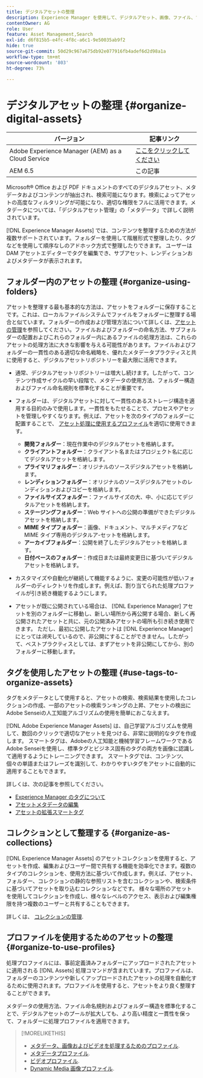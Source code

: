 ```yaml
---
title: デジタルアセットの整理
description: Experience Manager を使用して、デジタルアセット、画像、ファイル、フォルダーなどを整理します。
contentOwner: AG
role: User
feature: Asset Management,Search
exl-id: d6f815b5-e4fc-4f8c-a6c1-9e50035ab9f2
hide: true
source-git-commit: 50d29c967a675db92e077916fb4adef6d2d98a1a
workflow-type: tm+mt
source-wordcount: '803'
ht-degree: 73%

---
```


# デジタルアセットの整理 {#organize-digital-assets}

| バージョン | 記事リンク |
| -------- | ---------------------------- |
| Adobe Experience Manager (AEM) as a Cloud Service | [ここをクリックしてください](https://experienceleague.adobe.com/docs/experience-manager-cloud-service/content/assets/manage/organize-assets.html?lang=ja) |
| AEM 6.5 | この記事 |

Microsoft® Office および PDF ドキュメントのすべてのデジタルアセット、メタデータおよびコンテンツが抽出され、検索可能になります。検索によってアセットの高度なフィルタリングが可能になり、適切な権限をフルに活用できます。メタデータについては、「デジタルアセット管理」の「メタデータ」で詳しく説明されています。

[!DNL Experience Manager Assets] では、コンテンツを整理するための方法が複数サポートされています。フォルダーを使用して階層形式で整理したり、タグなどを使用して順序なしのアドホック方式で整理したりできます。 ユーザーは DAM アセットエディターでタグを編集でき、サブアセット、レンディションおよびメタデータが表示されます。

## フォルダー内のアセットの整理 {#organize-using-folders}

アセットを整理する最も基本的な方法は、アセットをフォルダーに保存することです。これは、ローカルファイルシステムでファイルをフォルダーに整理する場合と似ています。フォルダーの作成および管理方法について詳しくは、[アセットの管理](manage-assets.md)を参照してください。ファイルおよびフォルダーの命名方法、サブフォルダーの配置およびこれらのフォルダー内にあるファイルの処理方法は、これらのアセットの処理方法に大きな影響を与える可能性があります。ファイルおよびフォルダーの一貫性のある適切な命名戦略を、優れたメタデータプラクティスと共に使用すると、デジタルアセットリポジトリーを最大限に活用できます。

* 通常、デジタルアセットリポジトリーは増大し続けます。したがって、コンテンツ作成サイクルの早い段階で、メタデータの使用方法、フォルダー構造およびファイル命名規則を標準化することが重要です。
* フォルダーは、デジタルアセットに対して一貫性のあるストレージ構造を適用する目的のみで使用します。一貫性をもたせることで、プロセスやアセットを管理しやすくなります。例えば、アセットを次のタイプのフォルダーに配置することで、 [アセット処理に使用するプロファイル](processing-profiles.md)を適切に使用できます。

   * **開発フォルダー**：現在作業中のデジタルアセットを格納します。
   * **クライアントフォルダー**：クライアント名またはプロジェクト名に応じてデジタルアセットを格納します。
   * **プライマリフォルダー**：オリジナルのソースデジタルアセットを格納します。
   * **レンディションフォルダー**：オリジナルのソースデジタルアセットのレンディションおよびコピーを格納します。
   * **ファイルサイズフォルダー**：ファイルサイズの大、中、小に応じてデジタルアセットを格納します。
   * **ステージングフォルダー**：Web サイトへの公開の準備ができたデジタルアセットを格納します。
   * **MIME タイプフォルダー**：画像、ドキュメント、マルチメディアなど MIME タイプ専用のデジタルア-セットを格納します。
   * **アーカイブフォルダー**：公開を終了したデジタルアセットを格納します。
   * **日付ベースのフォルダー**：作成日または最終変更日に基づいてデジタルアセットを格納します。

* カスタマイズや自動化が継続して機能するように、変更の可能性が低いフォルダーのディレクトリを作成します。例えば、割り当てられた処理プロファイルが引き続き機能するようにします。
* アセットが既に公開されている場合は、 [!DNL Experience Manager] アセットを別のフォルダーに移動し、新しい場所から再公開する場合、新しく再公開されたアセットと共に、元の公開済みアセットの場所も引き続き使用できます。 ただし、最初に公開したアセットは [!DNL Experience Manager] にとっては&#x200B;*消失*&#x200B;しているので、非公開にすることができません。したがって、ベストプラクティスとしては、まずアセットを非公開にしてから、別のフォルダーに移動します。

## タグを使用したアセットの整理 {#use-tags-to-organize-assets}

タグをメタデータとして使用すると、アセットの検索、検索結果を使用したコレクションの作成、一部のアセットの検索ランキングの上昇、アセットの検出にAdobe Senseiの人工知能アルゴリズムの使用を簡単におこなえます。

[!DNL Adobe Experience Manager Assets] は、自己学習アルゴリズムを使用して、数回のクリックで適切なアセットを見つける、非常に説明的なタグを作成します。 スマートタグは、Adobeの人工知能と機械学習フレームワークであるAdobe Senseiを使用し、標準タグとビジネス固有のタグの両方を画像に認識して適用するようにトレーニングできます。 スマートタグでは、コンテンツ、個々の単語またはフレーズを識別して、わかりやすいタグをアセットに自動的に適用することもできます。

詳しくは、次の記事を参照してください。

* [Experience Manager のタグについて](/help/sites-authoring/tags.md)
* [アセットメタデータの編集](metadata.md)
* [アセットの拡張スマートタグ](enhanced-smart-tags.md)

## コレクションとして整理する {#organize-as-collections}

[!DNL Experience Manager Assets] のアセットコレクションを使用すると、アセットを作成、編集およびユーザー間で共有する機能を効率化できます。複数のタイプのコレクションを、使用方法に基づいて作成します。例えば、アセット、フォルダー、コレクションの静的な参照リストを含むコレクションや、検索条件に基づいてアセットを取り込むコレクションなどです。 様々な場所のアセットを使用してコレクションを作成し、様々なレベルのアクセス、表示および編集権限を持つ複数のユーザーと共有することもできます。

詳しくは、 [コレクションの管理](manage-collections.md).

<!-- TBD items: add screenshots where applicable
Any hints/recommendations of when to use what method of organizing? Some examples of how organizing helps towards a better taxonomy and improved content velocity.
Add back links to blog posts by marketing?
-->

## プロファイルを使用するためのアセットの整理 {#organize-to-use-profiles}

処理プロファイルには、事前定義済みフォルダーにアップロードされたアセットに適用される [!DNL Assets] 処理コマンドが含まれています。プロファイルは、フォルダーのコンテンツや新しくアップロードされたアセットの処理を自動化するために使用されます。プロファイルを使用すると、アセットをより良く整理することができます。

メタデータの使用方法、ファイル命名規則およびフォルダー構造を標準化することで、デジタルアセットのプールが拡大しても、より高い精度と一貫性を保って、フォルダーに処理プロファイルを適用できます。

>[!MORELIKETHIS]
>
>* [メタデータ、画像およびビデオを処理するためのプロファイル](processing-profiles.md).
>* [メタデータプロファイル](/help/assets/metadata-config.md#metadata-profiles).
>* [ビデオプロファイル](video-profiles.md).
>* [Dynamic Media 画像プロファイル](image-profiles.md).
